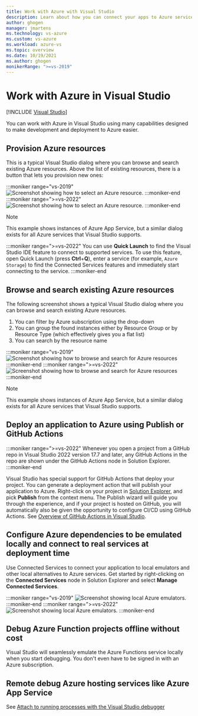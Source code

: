 ```yaml
---
title: Work with Azure with Visual Studio
description: Learn about how you can connect your apps to Azure services in Visual Studio and deploy them to the cloud.
author: ghogen
manager: jmartens
ms.technology: vs-azure
ms.custom: vs-azure
ms.workload: azure-vs
ms.topic: overview
ms.date: 10/19/2021
ms.author: ghogen
monikerRange: ">=vs-2019"
---
```

# Work with Azure in Visual Studio

 [!INCLUDE [Visual Studio](~/includes/applies-to-version/vs-windows-only.md)]

You can work with Azure in Visual Studio using many capabilities designed to make development and deployment to Azure easier.

## Provision Azure resources

This is a typical Visual Studio dialog where you can browse and search existing Azure resources. Above the list of existing resources, there is a button that lets you provision new ones:

:::moniker range="vs-2019"
![Screenshot showing how to select an Azure resource.](./media/select-azure-resource.png)
:::moniker-end
:::moniker range=">=vs-2022"
![Screenshot showing how to select an Azure resource.](./media/vs-2022/select-azure-resource.png)
:::moniker-end

> [!NOTE]
> This example shows instances of Azure App Service, but a similar dialog exists for all Azure services that Visual Studio supports.

:::moniker range=">=vs-2022"
You can use **Quick Launch** to find the Visual Studio IDE feature to connect to supported services. To use this feature, open Quick Launch (press **Ctrl**+**Q**), enter a service (for example, `Azure Storage`) to find the Connected Services features and immediately start connecting to the service.
:::moniker-end

## Browse and search existing Azure resources

The following screenshot shows a typical Visual Studio dialog where you can browse and search existing Azure resources.

1. You can filter by Azure subscription using the drop-down
2. You can group the found instances either by Resource Group or by Resource Type (which effectively gives you a flat list)
3. You can search by the resource name

:::moniker range="vs-2019"
![Screenshot showing how to browse and search for Azure resources](./media/browse-search-azure-resource.png)
:::moniker-end
:::moniker range=">=vs-2022"
![Screenshot showing how to browse and search for Azure resources](./media/vs-2022/browse-search-azure-resource.png)
:::moniker-end

> [!NOTE]
> This example shows instances of Azure App Service, but a similar dialog exists for all Azure services that Visual Studio supports.

## Deploy an application to Azure using Publish or GitHub Actions

:::moniker range=">=vs-2022"
Whenever you open a project from a GitHub repo in Visual Studio 2022 version 17.7 and later, any GitHub Actions in the repo are shown under the GitHub Actions node in Solution Explorer.
:::moniker-end

Visual Studio has special support for GitHub Actions that deploy your project. You can generate a deployment action that will publish your application to Azure. Right-click on your project in [Solution Explorer](../ide/use-solution-explorer.md), and pick **Publish** from the context menu. The Publish wizard will guide you through the experience, and if your project is hosted on GitHub, you will automatically also be given the opportunity to configure CI/CD using GitHub Actions. See [Overview of GitHub Actions in Visual Studio](overview-github-actions.md).

## Configure Azure dependencies to be emulated locally and connect to real services at deployment time

Use Connected Services to connect your application to local emulators and other local alternatives to Azure services. Get started by right-clicking on the **Connected Services** node in Solution Explorer and select **Manage Connected Services**.

:::moniker range="vs-2019"
![Screenshot showing local Azure emulators.](./media/local-azure-emulators.png)
:::moniker-end
:::moniker range=">=vs-2022"
![Screenshot showing local Azure emulators.](./media/vs-2022/local-azure-emulators.png)
:::moniker-end

## Debug Azure Function projects offline without cost

Visual Studio will seamlessly emulate the Azure Functions service locally when you start debugging. You don't even have to be signed in with an Azure subscription.

## Remote debug Azure hosting services like Azure App Service

See [Attach to running processes with the Visual Studio debugger](../debugger/attach-to-running-processes-with-the-visual-studio-debugger.md#attach-to-a-net-core-process-running-on-azure-app-service-windows)
